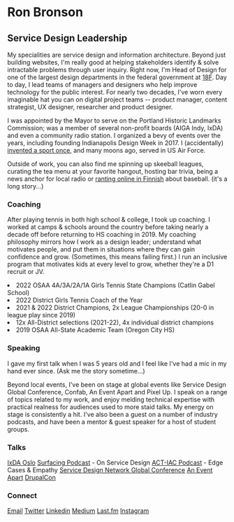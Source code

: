 <script context="module">
	/**
	 * @type {import('@sveltejs/kit').Load}
	 */
	export async function load({ fetch }) {
		const res = await fetch(`/posts.json`);
		const posts = await res.json();

		return {
			props: {
				posts
			}
		};
	}
</script>

<script>
	import Seo from '$lib/Seo.svelte';
	import BlogSummary from '$lib/BlogSummary.svelte';
	import { variables } from '$lib/variables';
	export let posts;

	const postsToShow = 3;
	$: blogPosts = posts.slice(0, postsToShow);
</script>

<!-- TODO UPDATE THE SEO INFO -->
<Seo title="Ron Bronson" description={variables.siteDescription} path="/" openGraphImage=""/>

# Ron Bronson

<h2>Service Design Leadership</h2>

<p> My specialities are service design and information architecture. Beyond just building websites, I'm really good at helping stakeholders identify & solve intractable problems through user inquiry. Right now, I'm Head of Design for one of the largest design departments in the federal government at <a href="https://18f.gsa.gov">18F</a>. Day to day, I lead teams of managers and designers who help improve technology for the public interest. For nearly two decades, I've worn every imaginable hat you can on digital project teams -- product manager, content strategist, UX designer, researcher and product designer. 

I was appointed by the Mayor to serve on the Portland Historic Landmarks Commission; was a member of several non-profit boards (AIGA Indy, IxDA) and even a community radio station. I organized a bevy of events over the years, including founding Indianapolis Design Week in 2017. I (accidentally) <a href="https://en.wikipedia.org/wiki/Tennis_polo">invented a sport once</a>, and many moons ago, served in US Air Force. 

Outside of work, you can also find me spinning up skeeball leagues, curating the tea menu at your favorite hangout, hosting bar trivia, being a news anchor for local radio or <a href="https://www.superpesis.fi/uutiset/yhdysvaltalainen-ron-bronson-toteutti-unelmansa-ja-matkusti-suomeen-katsomaan-pesapalloa/">ranting online in Finnish</a> about baseball. (it's a long story...) 

<h3>Coaching</h3>

After playing tennis in both high school & college, I took up coaching. I worked at camps & schools around the country before taking nearly a decade off before returning to HS coaching in 2019. My coaching philosophy mirrors how I work as a design leader; understand what motivates people, and put them in situations where they can gain confidence and grow. (Sometimes, this means failing first.) I run an inclusive program that motivates kids at every level to grow, whether they're a D1 recruit or JV. 

<p>
<li>2022 OSAA 4A/3A/2A/1A Girls Tennis State Champions (Catlin Gabel School)<br></li>
<li>2022 District Girls Tennis Coach of the Year<br></li>
<li>2021 & 2022 District Champions, 2x League Championships (20-0 in league play since 2019)<br></li>
<li>12x All-District selections (2021-22), 4x individual district champions <br></li>
<li>2019 OSAA All-State Academic Team (Oregon City HS)<br></p>


<h3>Speaking</h3>
<p>I gave my first talk when I was 5 years old and I feel like I've had a mic in my hand ever since. (Ask me the story sometime...) <br>

Beyond local events, I've been on stage at global events like Service Design Global Conference, Confab, An Event Apart and Pixel Up. I speak on a range of topics related to my work, and enjoy melding technical expertise with practical realness for audiences used to more staid talks. My energy on stage is consistently a hit. I've also been a guest on a number of industry podcasts, and have been a mentor & guest speaker for a host of student groups.
</p>

<h3>Talks</h3>
<a href="https://vimeo.com/651801535">IxDA Oslo</a>
<a href="https://www.surfacingpodcast.com/ron-bronson-transcript">Surfacing Podcast</a> - On Service Design
<a href="https://open.spotify.com/episode/3Xd9MZ9HdByErb41jb7vUX">ACT-IAC Podcast</a> - Edge Cases & Empathy
<a href="https://youtu.be/JqguCFiY3KM">Service Design Network Global Conference</a>
<a href="https://aneventapart.com/event/online-0720#s24059">An Event Apart</a>
<a href="https://www.youtube.com/watch?v=REUJCWpFOcI">DrupalCon</a>


<h3>Connect</h3>
<a href="mailto:contact@ronbronson.com">Email</a>
<a href="https://twitter.com/ronbronson">Twitter</a>
<a href="https://linkedin.com/in/ronbronson">Linkedin</a>
<a href="https://ronbronson.medium.com/">Medium</a>
<a href="https://last.fm/user/omnivoreron">Last.fm</a>
<a href="https://glass.photo/ron">Instagram</a>
<a href="https://open.spotify.com/user/ronbronson?si=5ad7335e796f4535"><i class="fa-brands fa-spotify"></i></a>

<!--

## [Recent blog posts](/blog)

{#each blogPosts as blogPost}
<BlogSummary {blogPost} />
{/each} 
-->